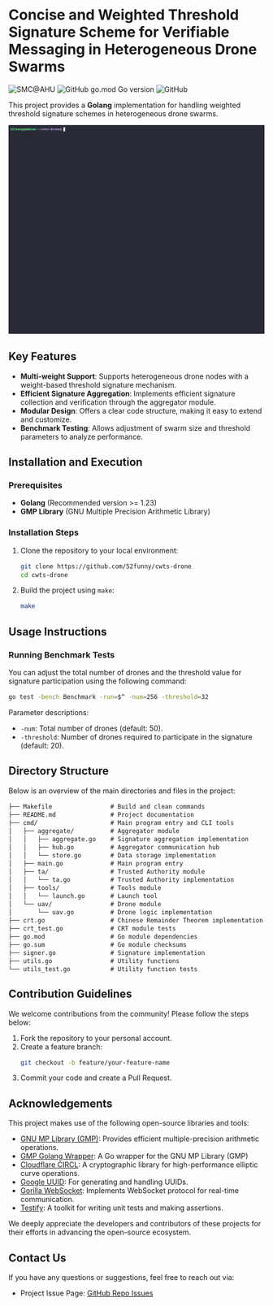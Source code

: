 # 	Concise and Weighted Threshold Signature Scheme for Verifiable Messaging in Heterogeneous Drone Swarms

![SMC@AHU](https://img.shields.io/badge/SMC@-AHU-blue)
![GitHub go.mod Go version](https://img.shields.io/github/go-mod/go-version/52funny/cwts-drone)
![GitHub](https://img.shields.io/github/license/52funny/cwts-drone)

This project provides a **Golang** implementation for handling weighted threshold signature schemes in heterogeneous drone swarms.

![Demo](./demo.gif)

## Key Features

- **Multi-weight Support**: Supports heterogeneous drone nodes with a weight-based threshold signature mechanism.
- **Efficient Signature Aggregation**: Implements efficient signature collection and verification through the aggregator module.
- **Modular Design**: Offers a clear code structure, making it easy to extend and customize.
- **Benchmark Testing**: Allows adjustment of swarm size and threshold parameters to analyze performance.

## Installation and Execution

### Prerequisites

- **Golang** (Recommended version >= 1.23)
- **GMP Library** (GNU Multiple Precision Arithmetic Library)

### Installation Steps

1. Clone the repository to your local environment:

   ```bash
   git clone https://github.com/52funny/cwts-drone
   cd cwts-drone
   ```

2. Build the project using `make`:
   ```bash
   make
   ```

## Usage Instructions

### Running Benchmark Tests

You can adjust the total number of drones and the threshold value for signature participation using the following command:

```bash
go test -bench Benchmark -run=$^ -num=256 -threshold=32
```

Parameter descriptions:

- `-num`: Total number of drones (default: 50).
- `-threshold`: Number of drones required to participate in the signature (default: 20).

## Directory Structure

Below is an overview of the main directories and files in the project:

```
├── Makefile                # Build and clean commands
├── README.md               # Project documentation
├── cmd/                    # Main program entry and CLI tools
│   ├── aggregate/          # Aggregator module
│   │   ├── aggregate.go    # Signature aggregation implementation
│   │   ├── hub.go          # Aggregator communication hub
│   │   └── store.go        # Data storage implementation
│   ├── main.go             # Main program entry
│   ├── ta/                 # Trusted Authority module
│   │   └── ta.go           # Trusted Authority implementation
│   ├── tools/              # Tools module
│   │   └── launch.go       # Launch tool
│   └── uav/                # Drone module
│       └── uav.go          # Drone logic implementation
├── crt.go                  # Chinese Remainder Theorem implementation
├── crt_test.go             # CRT module tests
├── go.mod                  # Go module dependencies
├── go.sum                  # Go module checksums
├── signer.go               # Signature implementation
├── utils.go                # Utility functions
└── utils_test.go           # Utility function tests
```

## Contribution Guidelines

We welcome contributions from the community! Please follow the steps below:

1. Fork the repository to your personal account.
2. Create a feature branch:
   ```bash
   git checkout -b feature/your-feature-name
   ```
3. Commit your code and create a Pull Request.

## Acknowledgements

This project makes use of the following open-source libraries and tools:

- [GNU MP Library (GMP)](https://gmplib.org/): Provides efficient multiple-precision arithmetic operations.
- [GMP Golang Wrapper](https://github.com/ncw/gmp): A Go wrapper for the GNU MP Library (GMP)
- [Cloudflare CIRCL](https://github.com/cloudflare/circl): A cryptographic library for high-performance elliptic curve operations.
- [Google UUID](https://github.com/google/uuid): For generating and handling UUIDs.
- [Gorilla WebSocket](https://github.com/gorilla/websocket): Implements WebSocket protocol for real-time communication.
- [Testify](https://github.com/stretchr/testify): A toolkit for writing unit tests and making assertions.

We deeply appreciate the developers and contributors of these projects for their efforts in advancing the open-source ecosystem.

## Contact Us

If you have any questions or suggestions, feel free to reach out via:

- Project Issue Page: [GitHub Repo Issues](https://github.com/52funny/cwts-drone/issues)
